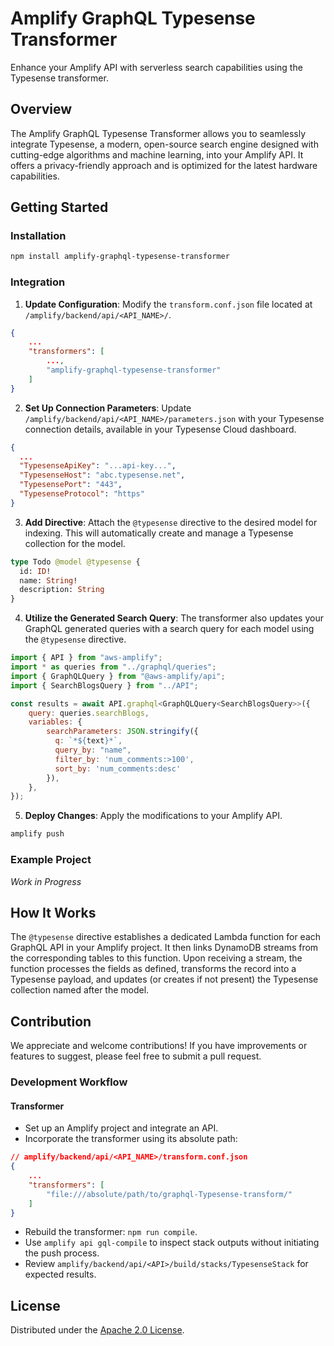 # Amplify GraphQL Typesense Transformer

Enhance your Amplify API with serverless search capabilities using the Typesense transformer.

## Overview
The Amplify GraphQL Typesense Transformer allows you to seamlessly integrate Typesense, a modern, open-source search engine designed with cutting-edge algorithms and machine learning, into your Amplify API. It offers a privacy-friendly approach and is optimized for the latest hardware capabilities.

## Getting Started

### Installation
```bash
npm install amplify-graphql-typesense-transformer
```

### Integration
1. **Update Configuration**: Modify the `transform.conf.json` file located at `/amplify/backend/api/<API_NAME>/`.

```json
{
    ...
    "transformers": [
        ...,
        "amplify-graphql-typesense-transformer"
    ]
}
```

2. **Set Up Connection Parameters**: Update `/amplify/backend/api/<API_NAME>/parameters.json` with your Typesense connection details, available in your Typesense Cloud dashboard.

```json
{
  ...
  "TypesenseApiKey": "...api-key...",
  "TypesenseHost": "abc.typesense.net",
  "TypesensePort": "443",
  "TypesenseProtocol": "https"
}
```

3. **Add Directive**: Attach the `@typesense` directive to the desired model for indexing. This will automatically create and manage a Typesense collection for the model.

```graphql
type Todo @model @typesense {
  id: ID!
  name: String!
  description: String
}
```

4. **Utilize the Generated Search Query**: The transformer also updates your GraphQL generated queries with a search query for each model using the `@typesense` directive.

```javascript
import { API } from "aws-amplify";
import * as queries from "../graphql/queries";
import { GraphQLQuery } from "@aws-amplify/api";
import { SearchBlogsQuery } from "../API";

const results = await API.graphql<GraphQLQuery<SearchBlogsQuery>>({
    query: queries.searchBlogs,
    variables: {
        searchParameters: JSON.stringify({
          q: `*${text}*`,
          query_by: "name",
          filter_by: 'num_comments:>100',
          sort_by: 'num_comments:desc'
        }),
    },
});
```

5. **Deploy Changes**: Apply the modifications to your Amplify API.
```bash
amplify push
```

### Example Project
_Work in Progress_

## How It Works
The `@typesense` directive establishes a dedicated Lambda function for each GraphQL API in your Amplify project. It then links DynamoDB streams from the corresponding tables to this function. Upon receiving a stream, the function processes the fields as defined, transforms the record into a Typesense payload, and updates (or creates if not present) the Typesense collection named after the model.

## Contribution
We appreciate and welcome contributions! If you have improvements or features to suggest, please feel free to submit a pull request.

### Development Workflow

#### Transformer
- Set up an Amplify project and integrate an API.
- Incorporate the transformer using its absolute path:

```json
// amplify/backend/api/<API_NAME>/transform.conf.json
{
    ...
    "transformers": [
        "file:///absolute/path/to/graphql-Typesense-transform/"
    ]
}
```

- Rebuild the transformer: `npm run compile`.
- Use `amplify api gql-compile` to inspect stack outputs without initiating the push process.
- Review `amplify/backend/api/<API>/build/stacks/TypesenseStack` for expected results.

## License
Distributed under the [Apache 2.0 License](LICENSE).
